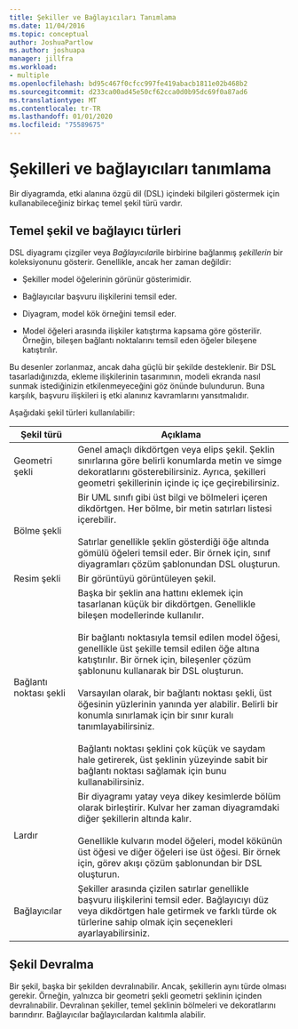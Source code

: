 ```yaml
---
title: Şekiller ve Bağlayıcıları Tanımlama
ms.date: 11/04/2016
ms.topic: conceptual
author: JoshuaPartlow
ms.author: joshuapa
manager: jillfra
ms.workload:
- multiple
ms.openlocfilehash: bd95c467f0cfcc997fe419abacb1811e02b468b2
ms.sourcegitcommit: d233ca00ad45e50cf62cca0d0b95dc69f0a87ad6
ms.translationtype: MT
ms.contentlocale: tr-TR
ms.lasthandoff: 01/01/2020
ms.locfileid: "75589675"
---
```

# <a name="define-shapes-and-connectors"></a>Şekilleri ve bağlayıcıları tanımlama

Bir diyagramda, etki alanına özgü dil (DSL) içindeki bilgileri göstermek için kullanabileceğiniz birkaç temel şekil türü vardır.

## <a name="shapeTypes"></a>Temel şekil ve bağlayıcı türleri

DSL diyagramı çizgiler veya *Bağlayıcılar*ile birbirine bağlanmış *şekillerin* bir koleksiyonunu gösterir. Genellikle, ancak her zaman değildir:

- Şekiller model öğelerinin görünür gösterimidir.

- Bağlayıcılar başvuru ilişkilerini temsil eder.

- Diyagram, model kök örneğini temsil eder.

- Model öğeleri arasında ilişkiler katıştırma kapsama göre gösterilir. Örneğin, bileşen bağlantı noktalarını temsil eden öğeler bileşene katıştırılır.

Bu desenler zorlanmaz, ancak daha güçlü bir şekilde desteklenir. Bir DSL tasarladığınızda, ekleme ilişkilerinin tasarımının, modeli ekranda nasıl sunmak istediğinizin etkilenmeyeceğini göz önünde bulundurun. Buna karşılık, başvuru ilişkileri iş etki alanınız kavramlarını yansıtmalıdır.

Aşağıdaki şekil türleri kullanılabilir:

|Şekil türü|Açıklama|
|-|-|
|Geometri şekli|Genel amaçlı dikdörtgen veya elips şekil. Şeklin sınırlarına göre belirli konumlarda metin ve simge dekoratlarını gösterebilirsiniz. Ayrıca, şekilleri geometri şekillerinin içinde iç içe geçirebilirsiniz.|
|Bölme şekli|Bir UML sınıfı gibi üst bilgi ve bölmeleri içeren dikdörtgen. Her bölme, bir metin satırları listesi içerebilir.<br /><br /> Satırlar genellikle şeklin gösterdiği öğe altında gömülü öğeleri temsil eder. Bir örnek için, sınıf diyagramları çözüm şablonundan DSL oluşturun.|
|Resim şekli|Bir görüntüyü görüntüleyen şekil.|
|Bağlantı noktası şekli|Başka bir şeklin ana hattını eklemek için tasarlanan küçük bir dikdörtgen. Genellikle bileşen modellerinde kullanılır.<br /><br /> Bir bağlantı noktasıyla temsil edilen model öğesi, genellikle üst şekille temsil edilen öğe altına katıştırılır. Bir örnek için, bileşenler çözüm şablonunu kullanarak bir DSL oluşturun.<br /><br /> Varsayılan olarak, bir bağlantı noktası şekli, üst öğesinin yüzlerinin yanında yer alabilir. Belirli bir konumla sınırlamak için bir sınır kuralı tanımlayabilirsiniz.<br /><br /> Bağlantı noktası şeklini çok küçük ve saydam hale getirerek, üst şeklinin yüzeyinde sabit bir bağlantı noktası sağlamak için bunu kullanabilirsiniz.|
|Lardır|Bir diyagramı yatay veya dikey kesimlerde bölüm olarak birleştirir. Kulvar her zaman diyagramdaki diğer şekillerin altında kalır.<br /><br /> Genellikle kulvarın model öğeleri, model kökünün üst öğesi ve diğer öğeleri ise üst öğesi. Bir örnek için, görev akışı çözüm şablonundan bir DSL oluşturun.|
|Bağlayıcılar|Şekiller arasında çizilen satırlar genellikle başvuru ilişkilerini temsil eder. Bağlayıcıyı düz veya dikdörtgen hale getirmek ve farklı türde ok türlerine sahip olmak için seçenekleri ayarlayabilirsiniz.|

## <a name="shape-inheritance"></a>Şekil Devralma

Bir şekil, başka bir şekilden devralınabilir. Ancak, şekillerin aynı türde olması gerekir. Örneğin, yalnızca bir geometri şekli geometri şeklinin içinden devralınabilir. Devralınan şekiller, temel şeklinin bölmeleri ve dekoratlarını barındırır. Bağlayıcılar bağlayıcılardan kalıtımla alabilir.
